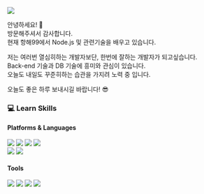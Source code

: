 <p>
  <a href='https://purrfect-position-e38.notion.site/HSYOO-Develoment-79a8d78046db4a47bf424c2d16077bc2'><img src="https://img.shields.io/badge/HSYOO Notion-000000?style=flat-square&logo=Notion&logoColor=white"/></a>
</p>
<p>
  안녕하세요! 👋<br />
  방문해주셔서 감사합니다.<br />
  현재 항해99에서 Node.js 및 관련기술을 배우고 있습니다.<br />
  
  저는 여러번 열심히하는 개발자보단, 한번에 잘하는 개발자가 되고싶습니다.<br />
  Back-end 기술과 DB 기술에 흥미와 관심이 있습니다. <br />
  오늘도 내일도 꾸준히하는 습관을 가지려 노력 중 입니다.<br />
  
  오늘도 좋은 하루 보내시길 바랍니다! 😎
  
</p>

<h3> 💻 Learn Skills</h3>
<h4>Platforms & Languages</h4>
<p>
  <img src="https://img.shields.io/badge/Node.js-339933?style=flat-square&logo=Node.js&logoColor=white"/>
  <img src="https://img.shields.io/badge/JavaScript-F7DF1E?style=flat-square&logo=JavaScript&logoColor=white"/>
  <img src="https://img.shields.io/badge/MongoDB-47A248?style=flat-square&logo=MongoDB&logoColor=white"/>
  <img src="https://img.shields.io/badge/Express-000000?style=flat-square&logo=Express&logoColor=white"/>
  <br/>
  <img src="https://img.shields.io/badge/Python-3776AB?style=flat-square&logo=Python&logoColor=white"/>
  <img src="https://img.shields.io/badge/Flask-000000?style=flat-square&logo=Flask&logoColor=white"/>
</p>

<h4>Tools </h4>
<p>
  <img src="https://img.shields.io/badge/VS CODE-007ACC?style=flat-square&logo=VisualStudioCode&logoColor=white"/>
  <img src="https://img.shields.io/badge/Git-F05032?style=flat-square&logo=Git&logoColor=white"/>
  <img src="https://img.shields.io/badge/Sourcetree-0052CC?style=flat-square&logo=Sourcetree&logoColor=white"/>
  <img src="https://img.shields.io/badge/Notion-000000?style=flat-square&logo=Notion&logoColor=white"/>
</p>


<!--
**hakseon-yoo/hakseon-yoo** is a ✨ _special_ ✨ repository because its `README.md` (this file) appears on your GitHub profile.

Here are some ideas to get you started:

- 🔭 I’m currently working on ...
- 🌱 I’m currently learning ...
- 👯 I’m looking to collaborate on ...
- 🤔 I’m looking for help with ...
- 💬 Ask me about ...
- 📫 How to reach me: ...
- 😄 Pronouns: ...
- ⚡ Fun fact: ...
-->
